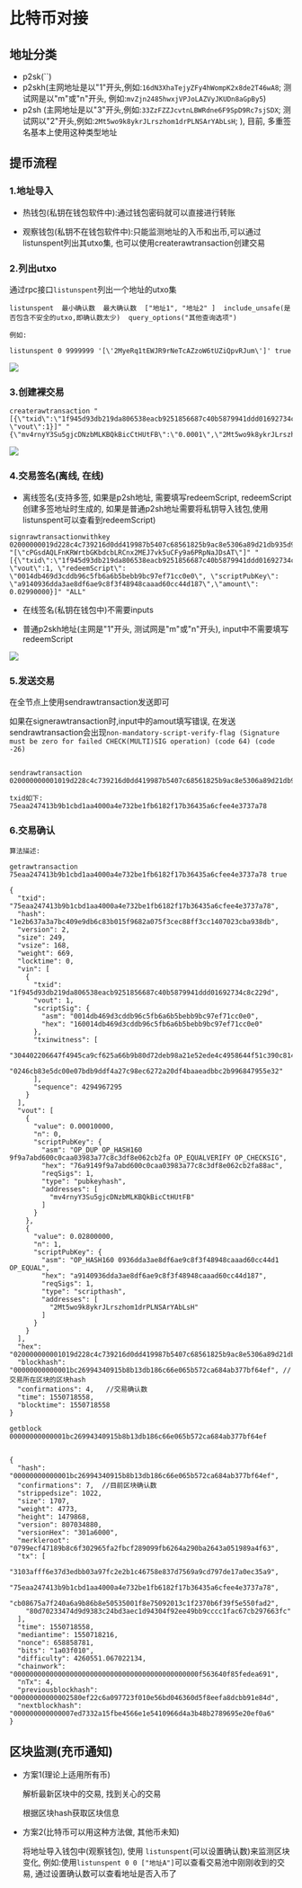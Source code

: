 # 比特币对接

## 地址分类

- p2sk(``)   
- p2skh(主网地址是以"1"开头,例如:`16dN3XhaTejyZFy4hWompK2x8de2T46wA8`; 测试网是以"m"或"n"开头, 例如:`mvZjn2485hwxjVPJoLAZVyJKUDn8aGpBy5`)
- p2sh (主网地址是以"3"开头,例如:`33ZzFZZJcvtnLBWRdne6F9SpD9Rc7sjSDX`; 测试网以"2"开头,例如:`2Mt5wo9k8ykrJLrszhom1drPLNSArYAbLsH`;  ), 目前, 多重签名基本上使用这种类型地址


## 提币流程

### 1.地址导入

- 热钱包(私钥在钱包软件中):通过钱包密码就可以直接进行转账

- 观察钱包(私钥不在钱包软件中):只能监测地址的入币和出币,可以通过listunspent列出其utxo集, 也可以使用createrawtransaction创建交易



### 2.列出utxo
通过rpc接口`listunspent`列出一个地址的utxo集



```
listunspent  最小确认数  最大确认数  ["地址1", "地址2" ]  include_unsafe(是否包含不安全的utxo,即确认数太少)  query_options("其他查询选项")

例如:

listunspent 0 9999999 '[\'2MyeRq1tEWJR9rNeTcAZzoW6tUZiQpvRJum\']' true  

```

![](./img/listunspent.png)







### 3.创建裸交易

```
createrawtransaction "[{\"txid\":\"1f945d93db219da806538eacb9251856687c40b5879941ddd01692734c8c229d\", \"vout\":1}]" "{\"mv4rnyY3Su5gjcDNzbMLKBQkBicCtHUtFB\":\"0.0001\",\"2Mt5wo9k8ykrJLrszhom1drPLNSArYAbLsH\":\"0.028000\"}"

```

![](./img/创建交易.png)





### 4.交易签名(离线, 在线)


- 离线签名(支持多签, 如果是p2sh地址, 需要填写redeemScript, redeemScript创建多签地址时生成的, 如果是普通p2sh地址需要将私钥导入钱包,使用listunspent可以查看到redeemScript)
```
signrawtransactionwithkey 02000000019d228c4c739216d0dd419987b5407c68561825b9ac8e5306a89d21db935d941f0100000000ffffffff0210270000000000001976a9149f9a7abd600c0caa03983a77c8c3df8e062cb2fa88ac80b92a000000000017a9140936dda3ae8df6ae9c8f3f48948caaad60cc44d18700000000 "[\"cPGsdAQLFnKRWrtbGKbdcbLRCnx2MEJ7vk5uCFy9a6PRpNaJDsAT\"]" "[{\"txid\":\"1f945d93db219da806538eacb9251856687c40b5879941ddd01692734c8c229d\", \"vout\":1, \"redeemScript\": \"0014db469d3cddb96c5fb6a6b5bebb9bc97ef71cc0e0\", \"scriptPubKey\": \"a9140936dda3ae8df6ae9c8f3f48948caaad60cc44d187\",\"amount\": 0.02990000}]" "ALL"

```

- 在线签名(私钥在钱包中)不需要inputs


- 普通p2skh地址(主网是"1"开头, 测试网是"m"或"n"开头), input中不需要填写 redeemScript

![](./img/交易签名.png)





### 5.发送交易

在全节点上使用sendrawtransaction发送即可



如果在signerawtransaction时,input中的amout填写错误, 在发送sendrawtransaction会出现`non-mandatory-script-verify-flag (Signature must be zero for failed CHECK(MULTI)SIG operation) (code 64) (code -26)`

```

sendrawtransaction 020000000001019d228c4c739216d0dd419987b5407c68561825b9ac8e5306a89d21db935d941f0100000017160014db469d3cddb96c5fb6a6b5bebb9bc97ef71cc0e0ffffffff0210270000000000001976a9149f9a7abd600c0caa03983a77c8c3df8e062cb2fa88ac80b92a000000000017a9140936dda3ae8df6ae9c8f3f48948caaad60cc44d1870247304402206647f4945ca9cf625a66b9b80d72deb98a21e52ede4c4958644f51c390c814620220330a6b8e238f63011b8514303002a0582961e2a68771fd22429ca039509f864b01210246cb83e5dc00e07bdb9ddf4a27c98ec6272a20df4baaeadbbc2b996847955e3200000000

txid如下:
75eaa247413b9b1cbd1aa4000a4e732be1fb6182f17b36435a6cfee4e3737a78

```



### 6.交易确认

```
算法描述:

```



```
getrawtransaction 75eaa247413b9b1cbd1aa4000a4e732be1fb6182f17b36435a6cfee4e3737a78 true

{
  "txid": "75eaa247413b9b1cbd1aa4000a4e732be1fb6182f17b36435a6cfee4e3737a78",
  "hash": "1e2b637a3a7bc409e9db6c83b015f9682a075f3cec88ff3cc1407023cba938db",
  "version": 2,
  "size": 249,
  "vsize": 168,
  "weight": 669,
  "locktime": 0,
  "vin": [
    {
      "txid": "1f945d93db219da806538eacb9251856687c40b5879941ddd01692734c8c229d",
      "vout": 1,
      "scriptSig": {
        "asm": "0014db469d3cddb96c5fb6a6b5bebb9bc97ef71cc0e0",
        "hex": "160014db469d3cddb96c5fb6a6b5bebb9bc97ef71cc0e0"
      },
      "txinwitness": [
        "304402206647f4945ca9cf625a66b9b80d72deb98a21e52ede4c4958644f51c390c814620220330a6b8e238f63011b8514303002a0582961e2a68771fd22429ca039509f864b01",
        "0246cb83e5dc00e07bdb9ddf4a27c98ec6272a20df4baaeadbbc2b996847955e32"
      ],
      "sequence": 4294967295
    }
  ],
  "vout": [
    {
      "value": 0.00010000,
      "n": 0,
      "scriptPubKey": {
        "asm": "OP_DUP OP_HASH160 9f9a7abd600c0caa03983a77c8c3df8e062cb2fa OP_EQUALVERIFY OP_CHECKSIG",
        "hex": "76a9149f9a7abd600c0caa03983a77c8c3df8e062cb2fa88ac",
        "reqSigs": 1,
        "type": "pubkeyhash",
        "addresses": [
          "mv4rnyY3Su5gjcDNzbMLKBQkBicCtHUtFB"
        ]
      }
    },
    {
      "value": 0.02800000,
      "n": 1,
      "scriptPubKey": {
        "asm": "OP_HASH160 0936dda3ae8df6ae9c8f3f48948caaad60cc44d1 OP_EQUAL",
        "hex": "a9140936dda3ae8df6ae9c8f3f48948caaad60cc44d187",
        "reqSigs": 1,
        "type": "scripthash",
        "addresses": [
          "2Mt5wo9k8ykrJLrszhom1drPLNSArYAbLsH"
        ]
      }
    }
  ],
  "hex": "020000000001019d228c4c739216d0dd419987b5407c68561825b9ac8e5306a89d21db935d941f0100000017160014db469d3cddb96c5fb6a6b5bebb9bc97ef71cc0e0ffffffff0210270000000000001976a9149f9a7abd600c0caa03983a77c8c3df8e062cb2fa88ac80b92a000000000017a9140936dda3ae8df6ae9c8f3f48948caaad60cc44d1870247304402206647f4945ca9cf625a66b9b80d72deb98a21e52ede4c4958644f51c390c814620220330a6b8e238f63011b8514303002a0582961e2a68771fd22429ca039509f864b01210246cb83e5dc00e07bdb9ddf4a27c98ec6272a20df4baaeadbbc2b996847955e3200000000",
  "blockhash": "00000000000001bc26994340915b8b13db186c66e065b572ca684ab377bf64ef", //交易所在区块的区块hash
  "confirmations": 4,   //交易确认数
  "time": 1550718558,
  "blocktime": 1550718558
}
```



```
getblock 00000000000001bc26994340915b8b13db186c66e065b572ca684ab377bf64ef


{
  "hash": "00000000000001bc26994340915b8b13db186c66e065b572ca684ab377bf64ef",
  "confirmations": 7,  //目前区块确认数
  "strippedsize": 1022,
  "size": 1707,
  "weight": 4773,
  "height": 1479868,
  "version": 807034880,
  "versionHex": "301a6000",
  "merkleroot": "0799ecf47189b8c6f302965fa2fbcf289099fb6264a290ba2643a051989a4f63",
  "tx": [
    "3103afff6e37d3edbb03a97fc2e2b1c46758e837d7569a9cd797de17a0ec35a9",
    "75eaa247413b9b1cbd1aa4000a4e732be1fb6182f17b36435a6cfee4e3737a78",
    "cb08675a7f240a6a9b86b8e50535001f8e75092013c1f2370b6f39f5e550fad2",
    "80d70233474d9d9383c24bd3aec1d94304f92ee49bb9cccc1fac67cb297663fc"
  ],
  "time": 1550718558,
  "mediantime": 1550718216,
  "nonce": 658858781,
  "bits": "1a03f010",
  "difficulty": 4260551.067022134,
  "chainwork": "0000000000000000000000000000000000000000000000f563640f85fedea691",
  "nTx": 4,
  "previousblockhash": "00000000000002580ef22c6a097723f010e56bd046360d5f8eefa8dcbb91e84d",
  "nextblockhash": "000000000000007ed7332a15fbe4566e1e5410966d4a3b48b2789695e20ef0a6"
}
```






## 区块监测(充币通知)

- 方案1(理论上适用所有币)

  解析最新区块中的交易, 找到关心的交易

  根据区块hash获取区块信息

  

- 方案2(比特币可以用这种方法做, 其他币未知)

  将地址导入钱包中(观察钱包), 使用 `listunspent`(可以设置确认数)来监测区块变化, 例如:使用`listunspent 0 0 ["地址A"]`可以查看交易池中刚刚收到的交易, 通过设置确认数可以查看地址是否入币了







